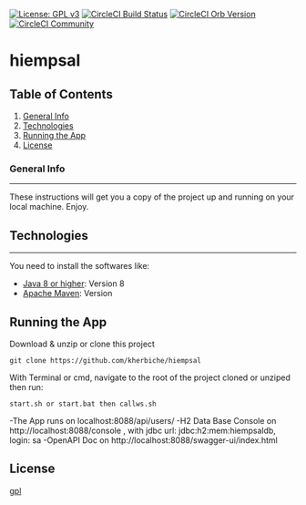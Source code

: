 [![License: GPL v3](https://img.shields.io/badge/License-GPLv3-blue.svg)](https://raw.githubusercontent.com/kherbiche/hiempsal/master/LICENSE)
[![CircleCI Build Status](https://circleci.com/gh/CircleCI-Public/maven-orb.svg?style=shield "CircleCI Build Status")](https://dl.circleci.com/status-badge/redirect/gh/kherbiche/hiempsal/tree/main)
[![CircleCI Orb Version](https://badges.circleci.com/orbs/circleci/maven.svg)](https://circleci.com/orbs/registry/orb/circleci/maven)
[![CircleCI Community](https://img.shields.io/badge/community-CircleCI%20Discuss-343434.svg)](https://discuss.circleci.com/c/ecosystem/orbs)

# hiempsal

## Table of Contents
1. [General Info](#general-info)
2. [Technologies](#technologies)
3. [Running the App](#running-the-app)
4. [License](#License)
### General Info
***
These instructions will get you a copy of the project up and running on your local machine. Enjoy.

## Technologies
***
You need to install the softwares like:
* [Java 8 or higher](https://www.oracle.com/fr/java/technologies/javase/javase8-archive-downloads.html): Version 8
* [Apache Maven](https://maven.apache.org/download.cgi): Version

## Running the App
Download & unzip or clone this project
```
git clone https://github.com/kherbiche/hiempsal
```
With Terminal or cmd, navigate to the root of the project cloned or unziped then run:
```
start.sh or start.bat then callws.sh
```
-The App runs on localhost:8088/api/users/
-H2 Data Base Console on http://localhost:8088/console , with jdbc url: jdbc:h2:mem:hiempsaldb, login: sa
-OpenAPI Doc on http://localhost:8088/swagger-ui/index.html

## License
[gpl](https://www.gnu.org/licenses/gpl-3.0.html)